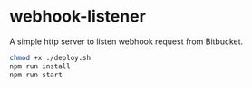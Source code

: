 # webhook-listener

A simple http server to listen webhook request from Bitbucket.

```sh
chmod +x ./deploy.sh
npm run install
npm run start
```
